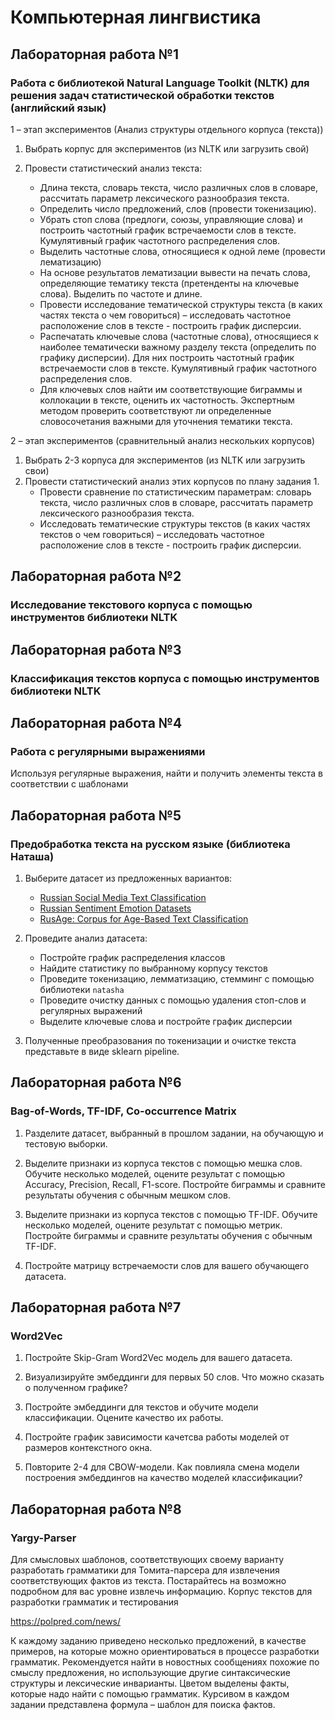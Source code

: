 # Компьютерная лингвистика
## Лабораторная работа №1
### Работа с библиотекой Natural Language Toolkit (NLTK) для решения задач статистической обработки текстов (английский язык)

1 – этап экспериментов (Анализ структуры отдельного корпуса (текста))

1) Выбрать корпус для экспериментов (из NLTK или загрузить свой)
2) Провести статистический анализ текста:

   * Длина текста, словарь текста, число различных слов в словаре, рассчитать параметр лексического разнообразия текста.
   * Определить число предложений, слов (провести токенизацию).
   * Убрать стоп слова (предлоги, союзы, управляющие слова) и построить частотный график встречаемости слов в тексте. Кумулятивный график частотного распределения слов.
   * Выделить частотные слова, относящиеся к одной леме (провести лематизацию)
   * На основе результатов лематизации вывести на печать слова, определяющие тематику текста (претенденты на ключевые слова). Выделить по частоте и длине.
   * Провести исследование тематической структуры текста (в каких частях текста о чем говориться) – исследовать частотное расположение слов в тексте - построить график дисперсии.
   * Распечатать ключевые слова (частотные слова), относящиеся к наиболее тематически важному разделу текста (определить по графику дисперсии). Для них построить частотный график встречаемости слов в тексте. Кумулятивный график частотного распределения слов.
   * Для ключевых слов найти им соответствующие биграммы и коллокации в тексте, оценить их частотность. Экспертным методом проверить соответствуют ли определенные словосочетания важными для уточнения тематики текста. 

2 – этап экспериментов (сравнительный анализ нескольких корпусов)

1) Выбрать 2-3 корпуса для экспериментов (из NLTK или загрузить свои)
2) Провести статистический анализ этих корпусов по плану задания 1.
   * Провести сравнение по статистическим параметрам: словарь текста, число различных слов в словаре, рассчитать параметр лексического разнообразия текста.
   * Исследовать тематические структуры текстов (в каких частях текстов о чем говориться) – исследовать частотное расположение слов в тексте - построить график дисперсии.

## Лабораторная работа №2
### Исследование текстового корпуса с помощью инструментов библиотеки NLTK

## Лабораторная работа №3
### Классификация текстов корпуса с помощью инструментов библиотеки NLTK

## Лабораторная работа №4
### Работа с регулярными выражениями
Используя регулярные выражения, найти и получить элементы текста в соответствии с шаблонами

## Лабораторная работа №5
### Предобработка текста на русском языке (библиотека Наташа)

1. Выберите датасет из предложенных вариантов:

    * [Russian Social Media Text Classification](https://www.kaggle.com/datasets/mikhailma/russian-social-media-text-classification)
    * [Russian Sentiment Emotion Datasets](https://github.com/searayeah/russian-sentiment-emotion-datasets/tree/main)
    * [RusAge: Corpus for Age-Based Text Classification](https://www.kaggle.com/datasets/oldaandozerskaya/fiction-corpus-for-agebased-text-classification)

2. Проведите анализ датасета:

    * Постройте график распределения классов
    * Найдите статистику по выбранному корпусу текстов
    * Проведите токенизацию, лемматизацию, стемминг с помощью библиотеки ```natasha```
    * Проведите очистку данных с помощью удаления стоп-слов и регулярных выражений
    * Выделите ключевые слова и постройте график дисперсии

3. Полученные преобразования по токенизации и очистке текста представьте в виде sklearn pipeline.

## Лабораторная работа №6
### Bag-of-Words, TF-IDF, Co-occurrence Matrix

1. Разделите датасет, выбранный в прошлом задании, на обучающую и тестовую выборки.

2. Выделите признаки из корпуса текстов с помощью мешка слов. Обучите несколько моделей, оцените результат с помощью Accuracy, Precision, Recall, F1-score. Постройте биграммы и сравните результаты обучения с обычным мешком слов.

3. Выделите признаки из корпуса текстов с помощью TF-IDF. Обучите несколько моделей, оцените результат с помощью метрик. Постройте биграммы и сравните результаты обучения с обычным TF-IDF.

4. Постройте матрицу встречаемости слов для вашего обучающего датасета.

## Лабораторная работа №7
### Word2Vec

1. Постройте Skip-Gram Word2Vec модель для вашего датасета.

2. Визуализируйте эмбеддинги для первых 50 слов. Что можно сказать о полученном графике?

3. Постройте эмбеддинги для текстов и обучите модели классификации. Оцените качество их работы.

4. Постройте график зависимости качетсва работы моделей от размеров контекстного окна.

5. Повторите 2-4 для CBOW-модели. Как повлияла смена модели построения эмбеддингов на качество моделей классификации?

## Лабораторная работа №8
### Yargy-Parser

Для смысловых шаблонов, соответствующих своему варианту разработать грамматики для Томита-парсера для извлечения соответствующих фактов из текста. Постарайтесь на возможно подробном для вас уровне извлечь информацию.
Корпус текстов для разработки грамматик и тестирования 

https://polpred.com/news/

К каждому заданию приведено несколько предложений, в качестве примеров, на которые можно ориентироваться в процессе разработки грамматик. Рекомендуется найти в новостных сообщениях похожие по смыслу предложения, но использующие другие синтаксические структуры и лексические инварианты.
Цветом выделены факты, которые надо найти с помощью грамматик.
Курсивом в каждом задании представлена формула – шаблон для поиска фактов.

